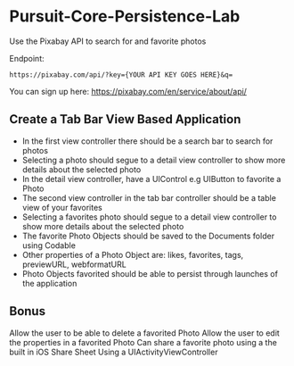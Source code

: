 # Pursuit-Core-Persistence-Lab

Use the Pixabay API to search for and favorite photos

Endpoint: 

```
https://pixabay.com/api/?key={YOUR API KEY GOES HERE}&q=
```

You can sign up here: https://pixabay.com/en/service/about/api/

##  Create a Tab Bar View Based Application

- In the first view controller there should be a search bar to search for photos
- Selecting a photo should segue to a detail view controller to show more details about the selected photo
- In the detail view controller, have a UIControl e.g UIButton to favorite a Photo
- The second view controller in the tab bar controller should be a table view of your favorites
- Selecting a favorites photo should segue to a detail view controller to show more details about the selected photo
- The favorite Photo Objects should be saved to the Documents folder using Codable
- Other properties of a Photo Object are: likes, favorites, tags, previewURL, webformatURL
- Photo Objects favorited should be able to persist through launches of the application


## Bonus 

Allow the user to be able to delete a favorited Photo
Allow the user to edit the properties in a favorited Photo
Can share a favorite photo using a the built in iOS Share Sheet Using a UIActivityViewController
